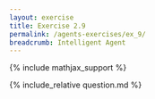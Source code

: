 ```yaml
---
layout: exercise
title: Exercise 2.9
permalink: /agents-exercises/ex_9/
breadcrumb: Intelligent Agent
---
```


{% include mathjax_support %}

<div><i class="arrow-up loader" data-chapter="agents-exercises" data-exercise="ex_9" data-rating="0"></i></div>
{% include_relative question.md %}

